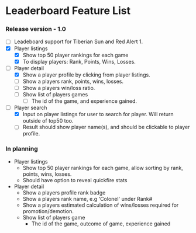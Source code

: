 # Leaderboard Feature List

### Release version - 1.0
- [ ] Leadeboard support for Tiberian Sun and Red Alert 1.
- [x] Player listings
  - [x] Show top 50 player rankings for each game
  - [x] To display players: Rank, Points, Wins, Losses.
- [ ] Player detail
  - [x] Show a player profile by clicking from player listings.
  - [ ] Show a players rank, points, wins, losses.
  - [ ] Show a players win/loss ratio.
  - [ ] Show list of players games
    - [ ] The id of the game, and experience gained.
- [ ] Player search
  - [x] Input on player listings for user to search for player. Will return outside of top50 too.
  - [ ] Result should show player name(s), and should be clickable to player profile.

### In planning

- Player listings
  - Show top 50 player rankings for each game, allow sorting by rank, points, wins, losses.
  - Should have option to reveal quickfire stats
- Player detail
  - Show a players profile rank badge
  - Show a players rank name, e.g 'Colonel' under Rank#
  - Show a players estimated calculation of wins/losses required for promotion/demotion.
  - Show list of players game
    - The id of the game, outcome of game, experience gained
